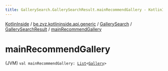 ```yaml
---
title: GallerySearch.GallerySearchResult.mainRecommendGallery - KotlinInside
---
```


[KotlinInside](../../../index.html) / [be.zvz.kotlininside.api.generic](../../index.html) / [GallerySearch](../index.html) / [GallerySearchResult](index.html) / [mainRecommendGallery](./main-recommend-gallery.html)

# mainRecommendGallery

(JVM) `val mainRecommendGallery: `[`List`](https://kotlinlang.org/api/latest/jvm/stdlib/kotlin.collections/-list/index.html)`<`[`Gallery`](../../../be.zvz.kotlininside.api.type/-gallery/index.html)`>`